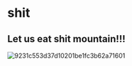 # shit
## Let us eat shit mountain!!!

![9231c553d37d10201be1fc3b62a71601](https://github.com/user-attachments/assets/53798959-c20f-4187-b86d-831cccd74215)
